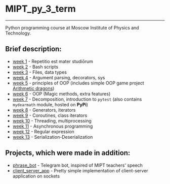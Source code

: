 # MIPT_py_3_term
--------------
Python programming course at Moscow Institute of Physics and Technology.

## Brief description:
+ [week 1](week_01) - Repetitio est mater studiōrum
+ [week 2](week_02) - Bash scripts
+ [week 3](week_03) - Files, data types
+ [week 4](week_04) - Argument parsing, decorators, sys
+ [week 5](week_05) - principles of OOP (includes simple OOP game project [Arithmetic dragons](week_05_dragons))
+ [week 6](week_06) - OOP (Magic methods, extra features)
+ [week 7](week_07) - Decomposition, introduction to `pytest` (also contains `mydearmath` module, hosted on **PyPi**)
+ [week 8](week_08) - Generators, iterators
+ [week 9](week_09) - Coroutines, class iterators
+ [week 10](week_10) - Threading, multiprocessing
+ [week 11](week_11) - Asynchronous programming
+ [week 12](week_12) - Regular expression
+ [week 13](week_13) - Serialization-Deserialization 

## Projects, which were made in addition:
+ [phrase_bot](phrase_bot) - Telegram bot, inspired of MIPT teachers' speech
+ [client_server_app](client_server_app) - Pretty simple implementation of client-server application on sockets
